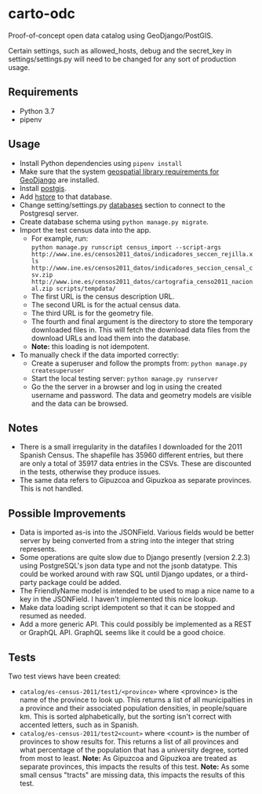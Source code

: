# carto-odc

Proof-of-concept open data catalog using GeoDjango/PostGIS.

Certain settings, such as allowed_hosts, debug and the secret_key in settings/settings.py will need to be changed for any sort of production usage.

## Requirements

- Python 3.7
- pipenv

## Usage

- Install Python dependencies using `pipenv install`
- Make sure that the system [geospatial library requirements for GeoDjango](https://docs.djangoproject.com/en/dev/ref/contrib/gis/install/#spatial-database) are installed.
- Install [postgis](https://docs.djangoproject.com/en/2.2/ref/contrib/gis/install/postgis/).
- Add [hstore](http://postgresguide.com/cool/hstore.html) to that database.
- Change setting/settings.py [databases](https://docs.djangoproject.com/en/2.2/ref/settings/#databases) section to connect to the Postgresql server.
- Create database schema using `python manage.py migrate`.
- Import the test census data into the app.
  - For example, run:\
  `python manage.py runscript census_import --script-args http://www.ine.es/censos2011_datos/indicadores_seccen_rejilla.xls http://www.ine.es/censos2011_datos/indicadores_seccion_censal_csv.zip http://www.ine.es/censos2011_datos/cartografia_censo2011_nacional.zip scripts/tempdata/`
  - The first URL is the census description URL.
  - The second URL is for the actual census data.
  - The third URL is for the geometry file.
  - The fourth and final argument is the directory to store the temporary downloaded files in.
This will fetch the download data files from the download URLs and load them into the database.
  - **Note:** this loading is not idempotent.
- To manually check if the data imported correctly:
  - Create a superuser and follow the prompts from: `python manage.py createsuperuser`
  - Start the local testing server: `python manage.py runserver`
  - Go the the server in a browser and log in using the created username and password. The data and geometry models are visible and the data can be browsed.

## Notes

- There is a small irregularity in the datafiles I downloaded for the 2011 Spanish Census. The shapefile has 35960 different entries, but there are only a total of 35917 data entries in the CSVs. These are discounted in the tests, otherwise they produce issues.
- The same data refers to Gipuzcoa and Gipuzkoa as separate provinces. This is not handled.

## Possible Improvements

- Data is imported as-is into the JSONField. Various fields would be better server by being converted from a string into the integer that string represents.
- Some operations are quite slow due to Django presently (version 2.2.3) using PostgreSQL's json data type and not the jsonb datatype. This could be worked around with raw SQL until Django updates, or a third-party package could be added.
- The FriendlyName model is intended to be used to map a nice name to a key in the JSONField. I haven't implemented this nice lookup.
- Make data loading script idempotent so that it can be stopped and resumed as needed.
- Add a more generic API. This could possibly be implemented as a REST or GraphQL API. GraphQL seems like it could be a good choice.

## Tests

Two test views have been created:

- `catalog/es-census-2011/test1/<province>` where \<province\> is the name of the province to look up. This returns a list of all municipalties in a province and their associated population densities, in people/square km. This is sorted alphabetically, but the sorting isn't correct with accented letters, such as in Spanish.
- `catalog/es-census-2011/test2<count>` where \<count\> is the number of provinces to show results for. This returns a list of all provinces and what percentage of the population that has a university degree, sorted from most to least. **Note:** As Gipuzcoa and Gipuzkoa are treated as separate provinces, this impacts the results of this test. **Note:** As some small census "tracts" are missing data, this impacts the results of this test.
